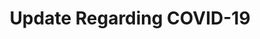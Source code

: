 ---
layout:     redirected
sitemap:    false
permalink:  /2020/02/07/update-covid19/
redirect_to: /2020/03/02/update-covid19/
title:       Update Regarding COVID-19
hidden:     true
---